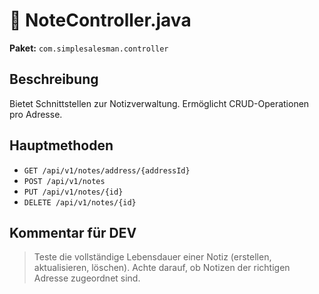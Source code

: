 # 📄 NoteController.java

**Paket:** `com.simplesalesman.controller`

## Beschreibung
Bietet Schnittstellen zur Notizverwaltung. Ermöglicht CRUD-Operationen pro Adresse.

## Hauptmethoden
- `GET /api/v1/notes/address/{addressId}`
- `POST /api/v1/notes`
- `PUT /api/v1/notes/{id}`
- `DELETE /api/v1/notes/{id}`

## Kommentar für DEV
> Teste die vollständige Lebensdauer einer Notiz (erstellen, aktualisieren, löschen). Achte darauf, ob Notizen der richtigen Adresse zugeordnet sind.